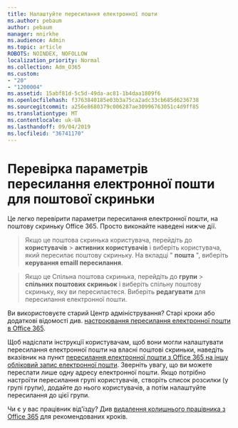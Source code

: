 ```yaml
---
title: Налаштуйте пересилання електронної пошти
ms.author: pebaum
author: pebaum
manager: mnirkhe
ms.audience: Admin
ms.topic: article
ROBOTS: NOINDEX, NOFOLLOW
localization_priority: Normal
ms.collection: Adm_O365
ms.custom:
- "20"
- "1200004"
ms.assetid: 15abf81d-5c5d-49da-ac81-1b4daa1809f6
ms.openlocfilehash: f3763840185e03b3a75ca2adc33cb685d6236738
ms.sourcegitcommit: a256e8680379c006287ae30996763051c4d9ff85
ms.translationtype: MT
ms.contentlocale: uk-UA
ms.lasthandoff: 09/04/2019
ms.locfileid: "36741170"
---
```

# <a name="check-the-email-forwarding-settings-for-a-mailbox"></a>Перевірка параметрів пересилання електронної пошти для поштової скриньки

Це легко перевірити параметри пересилання електронної пошти, на поштову скриньку Office 365. Просто виконайте наведені нижче дії.
  
> Якщо це поштова скринька користувача, перейдіть до **користувачів** \> **активних користувачів** і виберіть користувача, який пересилає поштову скриньку. На вкладці " **пошта** ", виберіть **керування emaill пересилання**.
    
> Якщо це Спільна поштова скринька, перейдіть до **групи** \> **спільних поштових скриньок** і виберіть спільну поштову скриньку, яку ви пересилаєтеся. Виберіть **редагувати** для пересилання електронної пошти.

Ви використовуєте старий Центр адміністрування? Старі кроки або додаткові відомості див. [настроювання пересилання електронної пошти в Office 365](https://docs.microsoft.com/office365/admin/email/configure-email-forwarding).
  
Щоб надіслати інструкції користувачам, щоб вони могли налаштувати пересилання електронної пошти на власні поштові скриньки, наведіть вказівник на пункт [пересилання електронної пошти з Office 365 на іншу обліковий запис електронної пошти](https://support.office.com/article/Forward-email-from-Office-365-to-another-email-account-1ed4ee1e-74f8-4f53-a174-86b748ff6a0e). Зверніть увагу, що ви можете переслати лише одну адресу електронної пошти. Якщо потрібно настроїти пересилання групі користувачів, створіть список розсилки (у групі групи), додайте до нього користувачів, а потім налаштуйте пересилання до цієї групи.
  
Чи є у вас працівник від'їзду? Див [видалення колишнього працівника з Office 365](https://docs.microsoft.com/office365/admin/add-users/remove-former-employee) для рекомендованих кроків.
  